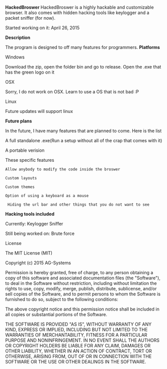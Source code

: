 **HackedBroswer**
HackedBroswer is a highly hackable and customizable browser. It also comes with hidden hacking tools like keylogger 
and a packet sniffer  (for now).

Started working on it: April 26, 2015

**Description**

The program is designed to off many features for programmers. 
**Platforms**

Windows

Download the zip, open the folder bin and go to release. Open the .exe that has the green logo on it


OSX

Sorry, I do not work on OSX. Learn to use a OS that is not bad :P

Linux

Future updates will support linux


**Future plans**

In the future, I have many features that are planned to come. Here is the list

A full standalone .exe(Run a setup without all of the crap that comes with it)

A portable verision

These specific features

	Allow anybody to modify the code inside the broswer
	
	Custom layouts
	
	Custom themes
	
	Option of using a keyboard as a mouse
	
	 Hiding the url bar and other things that you do not want to see
  
 **Hacking tools included**
 
 Currently:
 Keylogger
  Sniffer
  
  Still being worked on:
  Brute force
  


License

The MIT License (MIT)

Copyright (c) 2015 AG-Systems

Permission is hereby granted, free of charge, to any person obtaining a copy of this software and associated documentation files (the "Software"), to deal in the Software without restriction, including without limitation the rights to use, copy, modify, merge, publish, distribute, sublicense, and/or sell copies of the Software, and to permit persons to whom the Software is furnished to do so, subject to the following conditions:

The above copyright notice and this permission notice shall be included in all copies or substantial portions of the Software.

THE SOFTWARE IS PROVIDED "AS IS", WITHOUT WARRANTY OF ANY KIND, EXPRESS OR IMPLIED, INCLUDING BUT NOT LIMITED TO THE WARRANTIES OF MERCHANTABILITY, FITNESS FOR A PARTICULAR PURPOSE AND NONINFRINGEMENT. IN NO EVENT SHALL THE AUTHORS OR COPYRIGHT HOLDERS BE LIABLE FOR ANY CLAIM, DAMAGES OR OTHER LIABILITY, WHETHER IN AN ACTION OF CONTRACT, TORT OR OTHERWISE, ARISING FROM, OUT OF OR IN CONNECTION WITH THE SOFTWARE OR THE USE OR OTHER DEALINGS IN THE SOFTWARE.
